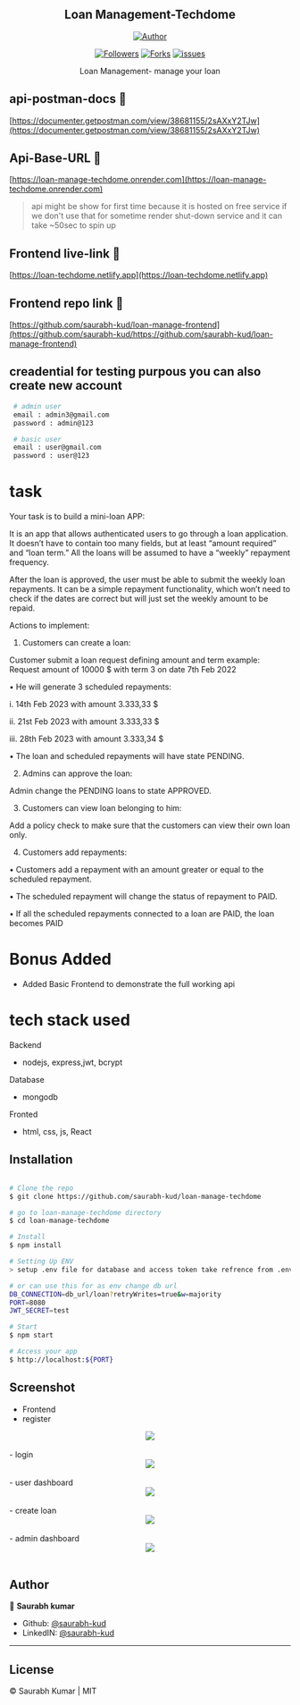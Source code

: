 <h2 align='center'>Loan Management-Techdome</h2>
<p align="center">
<a href="https://github.com/saurabh-kud"><img title="Author" src="https://img.shields.io/badge/Author-saurabh-kud--red.svg?style=for-the-badge&logo=github"></a>
</p>

<p align="center">
<a href="https://github.com/saurabh-kud"><img title="Followers" src="https://img.shields.io/github/followers/saurabh-kud?color=teal&style=flat-square"></a>
<a href="https://github.com/saurabh-kud/oan-manage-techdome/network/members"><img title="Forks" src="https://img.shields.io/github/forks/saurabh-kud/oan-manage-techdome?color=lightgrey&style=flat-square"></a>
<a href="https://github.com/saurabh-kud/oan-manage-techdome/issues"><img title="issues" src="https://img.shields.io/github/issues/saurabh-kud/oan-manage-techdome?style=flat-square">
</a>

</p>

<p align="center">
    Loan Management- manage your loan
</p>

## api-postman-docs 🔗

[https://documenter.getpostman.com/view/38681155/2sAXxY2TJw](https://documenter.getpostman.com/view/38681155/2sAXxY2TJw)

## Api-Base-URL 🔗

[https://loan-manage-techdome.onrender.com](https://loan-manage-techdome.onrender.com)

> api might be show for first time because it is hosted on free service if we don't use that for sometime render shut-down service and it can take ~50sec to spin up

## Frontend live-link 🔗

[https://loan-techdome.netlify.app](https://loan-techdome.netlify.app)

## Frontend repo link 🔗

[https://github.com/saurabh-kud/loan-manage-frontend](https://github.com/saurabh-kud/https://github.com/saurabh-kud/loan-manage-frontend)

## creadential for testing purpous you can also create new account

```sh
 # admin user
 email : admin3@gmail.com
 password : admin@123

 # basic user
 email : user@gmail.com
 password : user@123

```

# task

Your task is to build a mini-loan APP:

It is an app that allows authenticated users to go through a loan application. It doesn’t have to
contain too many fields, but at least “amount required” and “loan term.” All the loans will be
assumed to have a “weekly” repayment frequency.

After the loan is approved, the user must be able to submit the weekly loan repayments. It can be a
simple repayment functionality, which won’t need to check if the dates are correct but will just set
the weekly amount to be repaid.

Actions to implement:

1. Customers can create a loan:

Customer submit a loan request defining amount and term
example:
Request amount of 10000 $ with term 3 on date 7th Feb 2022

• He will generate 3 scheduled repayments:

i. 14th Feb 2023 with amount 3.333,33 $

ii. 21st Feb 2023 with amount 3.333,33 $

iii. 28th Feb 2023 with amount 3.333,34 $

• The loan and scheduled repayments will have state PENDING.

2. Admins can approve the loan:

Admin change the PENDING loans to state APPROVED.

3. Customers can view loan belonging to him:

Add a policy check to make sure that the customers can view their own loan only.

4. Customers add repayments:

• Customers add a repayment with an amount greater or equal to the scheduled
repayment.

• The scheduled repayment will change the status of repayment to PAID.

• If all the scheduled repayments connected to a loan are PAID, the loan becomes PAID

# Bonus Added

- Added Basic Frontend to demonstrate the full working api

# tech stack used

Backend

- nodejs, express,jwt, bcrypt

Database

- mongodb

Fronted

- html, css, js, React

## Installation

```sh

# Clone the repo
$ git clone https://github.com/saurabh-kud/loan-manage-techdome

# go to loan-manage-techdome directory
$ cd loan-manage-techdome

# Install
$ npm install

# Setting Up ENV
> setup .env file for database and access token take refrence from .env.example file or below

# or can use this for as env change db url
DB_CONNECTION=db_url/loan?retryWrites=true&w=majority
PORT=8080
JWT_SECRET=test

# Start
$ npm start

# Access your app
$ http://localhost:${PORT}

```

## Screenshot

- Frontend
- register
<div align="center">
  <img  src="./example/1.png" />
</div>
<br/>
- login
<div align="center">
  <img  src="./example/2.png" />
</div>
<br/>
- user dashboard
<div align="center">
  <img  src="./example/3.png" />
</div>
<br/>
- create loan
<div align="center">
  <img  src="./example/4.png" />
</div>
<br/>
- admin dashboard
<div align="center">
  <img  src="./example/5.png" />
</div>
<br/>

## Author

👤 **Saurabh kumar**

- Github: [@saurabh-kud](https://github.com/saurabh-kud)
- LinkedIN: [@saurabh-kud](https://www.linkedin.com/in/saurabh-kud/)

---

## License

&copy; Saurabh Kumar | MIT
